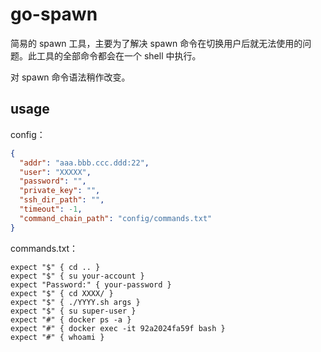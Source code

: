 # go-spawn

简易的 spawn 工具，主要为了解决 spawn 命令在切换用户后就无法使用的问题。此工具的全部命令都会在一个 shell 中执行。

对 spawn 命令语法稍作改变。



## usage

config：

```json
{
  "addr": "aaa.bbb.ccc.ddd:22",
  "user": "XXXXX",
  "password": "",
  "private_key": "",
  "ssh_dir_path": "",
  "timeout": -1,
  "command_chain_path": "config/commands.txt"
}
```

commands.txt：

```
expect "$" { cd .. }
expect "$" { su your-account }
expect "Password:" { your-password }
expect "$" { cd XXXX/ }
expect "$" { ./YYYY.sh args }
expect "$" { su super-user }
expect "#" { docker ps -a }
expect "#" { docker exec -it 92a2024fa59f bash }
expect "#" { whoami }
```

